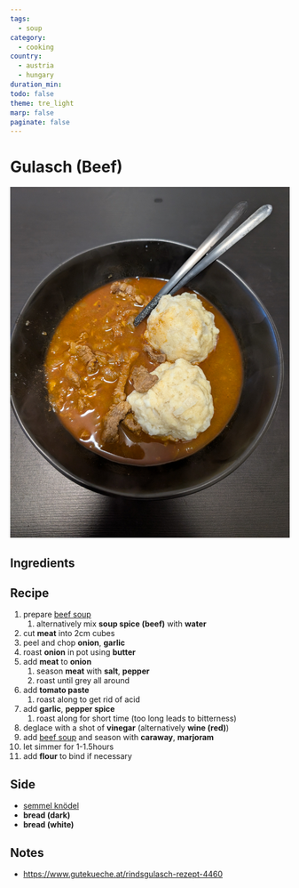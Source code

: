 ```yaml
---
tags:
  - soup
category:
  - cooking
country:
  - austria
  - hungary
duration_min: 
todo: false
theme: tre_light
marp: false
paginate: false
---
```


# Gulasch (Beef)

![bg right](../gfx/PXL_20250323_080123124.jpg)
## Ingredients

## Recipe

1. prepare [beef soup](./Soup_Beef.md)
    1. alternatively mix **soup spice (beef)** with **water**
1. cut **meat** into 2cm cubes
1. peel and chop **onion**, **garlic**
1. roast **onion** in pot using **butter**
1. add **meat** to **onion**
    1. season **meat** with **salt**, **pepper**
    1. roast until grey all around
1. add **tomato paste**
    1. roast along to get rid of acid
1. add **garlic**, **pepper spice**
    1. roast along for short time (too long leads to bitterness)
1. deglace with a shot of **vinegar** (alternatively **wine (red)**)
1. add [beef soup](./Soup_Beef.md) and season with **caraway**, **marjoram**
1. let simmer for 1-1.5hours
1. add **flour** to bind if necessary 

## Side
* [semmel knödel](./Knoedel_Semmel.md)
* **bread (dark)**
* **bread (white)**

## Notes
* [https://www.gutekueche.at/rindsgulasch-rezept-4460 ](https://www.gutekueche.at/rindsgulasch-rezept-4460 )